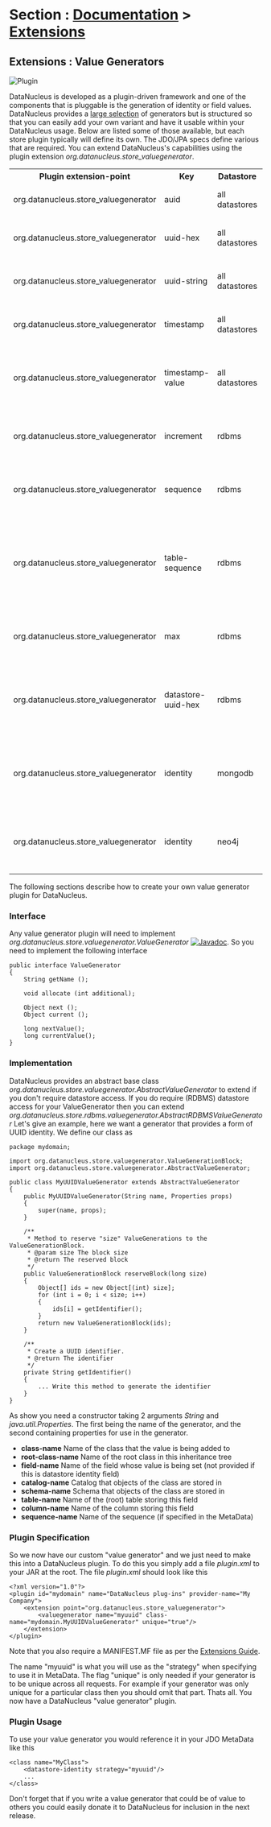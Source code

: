 <head><title>Extensions : Value Generators</title></head>

# Section : [Documentation](../index.html) > [Extensions](index.html)

## Extensions : Value Generators
![Plugin](../../images/nucleus_plugin.gif)

DataNucleus is developed as a plugin-driven framework and one of the components that is pluggable is 
the generation of identity or field values. DataNucleus provides a [large selection](http://www.datanucleus.org/products/accessplatform/jdo/value_generation.html) 
of generators but is structured so that you can easily add your own variant and have it usable within your DataNucleus usage. Below are listed
some of those available, but each store plugin typically will define its own. The JDO/JPA specs define various that are required.
You can extend DataNucleus's capabilities using the plugin extension *org.datanucleus.store_valuegenerator*.

<table>
    <tr>
        <th>Plugin extension-point</th>
        <th>Key</th>
        <th>Datastore</th>
        <th>Description</th>
        <th width="80">Location</th>
    </tr>
    <tr>
        <td>org.datanucleus.store_valuegenerator</td>
        <td>auid</td>
        <td>all datastores</td>
        <td>Value Generator using AUIDs</td>
        <td>datanucleus-core</td>
    </tr>
    <tr>
        <td>org.datanucleus.store_valuegenerator</td>
        <td>uuid-hex</td>
        <td>all datastores</td>
        <td>Value Generator using uuid-hex</td>
        <td>datanucleus-core</td>
    </tr>
    <tr>
        <td>org.datanucleus.store_valuegenerator</td>
        <td>uuid-string</td>
        <td>all datastores</td>
        <td>Value Generator using uuid-string</td>
        <td>datanucleus-core</td>
    </tr>
    <tr>
        <td>org.datanucleus.store_valuegenerator</td>
        <td>timestamp</td>
        <td>all datastores</td>
        <td>Value Generator using Timestamp</td>
        <td>datanucleus-core</td>
    </tr>
    <tr>
        <td>org.datanucleus.store_valuegenerator</td>
        <td>timestamp-value</td>
        <td>all datastores</td>
        <td>Value Generator using Timestamp millisecs value</td>
        <td>datanucleus-core</td>
    </tr>
    <tr>
        <td>org.datanucleus.store_valuegenerator</td>
        <td>increment</td>
        <td>rdbms</td>
        <td>Value Generator using increment strategy</td>
        <td>datanucleus-rdbms</td>
    </tr>
    <tr>
        <td>org.datanucleus.store_valuegenerator</td>
        <td>sequence</td>
        <td>rdbms</td>
        <td>Value Generator using datastore sequences</td>
        <td>datanucleus-rdbms</td>
    </tr>
    <tr>
        <td>org.datanucleus.store_valuegenerator</td>
        <td>table-sequence</td>
        <td>rdbms</td>
        <td>Value Generator using a database table to generate sequences (same as increment)</td>
        <td>datanucleus-rdbms</td>
    </tr>
    <tr>
        <td>org.datanucleus.store_valuegenerator</td>
        <td>max</td>
        <td>rdbms</td>
        <td>Value Generator using max(COL)+1 strategy</td>
        <td>datanucleus-rdbms</td>
    </tr>
    <tr>
        <td>org.datanucleus.store_valuegenerator</td>
        <td>datastore-uuid-hex</td>
        <td>rdbms</td>
        <td>Value Generator using uuid-hex attributed by the datastore</td>
        <td>datanucleus-rdbms</td>
    </tr>
    <tr>
        <td>org.datanucleus.store_valuegenerator</td>
        <td>identity</td>
        <td>mongodb</td>
        <td>Value Generator for MongoDB using identity strategy</td>
        <td>datanucleus-mongodb</td>
    </tr>
    <tr>
        <td>org.datanucleus.store_valuegenerator</td>
        <td>identity</td>
        <td>neo4j</td>
        <td>Value Generator for Neo4j using identity strategy</td>
        <td>datanucleus-neo4j</td>
    </tr>
</table>

The following sections describe how to create your own value generator plugin for DataNucleus.

### Interface

Any value generator plugin will need to implement _org.datanucleus.store.valuegenerator.ValueGenerator_
[![Javadoc](../../images/javadoc.gif)](http://www.datanucleus.org/javadocs/core/latest/org/datanucleus/store/valuegenerator/ValueGenerator.html).
So you need to implement the following interface


	public interface ValueGenerator
	{
    	String getName ();
	
    	void allocate (int additional);
	
    	Object next ();
    	Object current ();
	
    	long nextValue();
    	long currentValue();
	}


### Implementation

DataNucleus provides an abstract base class _org.datanucleus.store.valuegenerator.AbstractValueGenerator_ to extend if you don't require 
datastore access. If you do require (RDBMS) datastore access for your ValueGenerator then you can extend _org.datanucleus.store.rdbms.valuegenerator.AbstractRDBMSValueGenerator_
Let's give an example, here we want a generator that provides a form of UUID identity. We define our class as

    package mydomain;
    
    import org.datanucleus.store.valuegenerator.ValueGenerationBlock;
    import org.datanucleus.store.valuegenerator.AbstractValueGenerator;
    
    public class MyUUIDValueGenerator extends AbstractValueGenerator
    {
        public MyUUIDValueGenerator(String name, Properties props)
        {
            super(name, props);
        }
    
        /**
         * Method to reserve "size" ValueGenerations to the ValueGenerationBlock.
         * @param size The block size
         * @return The reserved block
         */
        public ValueGenerationBlock reserveBlock(long size)
        {
            Object[] ids = new Object[(int) size];
            for (int i = 0; i < size; i++)
            {
                ids[i] = getIdentifier();
            }
            return new ValueGenerationBlock(ids);
        }
    
        /**
         * Create a UUID identifier.
         * @return The identifier
         */
        private String getIdentifier()
        {
            ... Write this method to generate the identifier
        }
    }

As show you need a constructor taking 2 arguments _String_ and _java.util.Properties_. The first being the name of the generator, and the 
second containing properties for use in the generator.

* __class-name__ Name of the class that the value is being added to
* __root-class-name__ Name of the root class in this inheritance tree
* __field-name__ Name of the field whose value is being set (not provided if this is datastore identity field)
* __catalog-name__ Catalog that objects of the class are stored in
* __schema-name__ Schema that objects of the class are stored in
* __table-name__ Name of the (root) table storing this field
* __column-name__ Name of the column storing this field
* __sequence-name__ Name of the sequence (if specified in the MetaData)


### Plugin Specification

So we now have our custom "value generator" and we just need to make this into a DataNucleus plugin. To do this
you simply add a file _plugin.xml_ to your JAR at the root. The file _plugin.xml_ should look like this

	<?xml version="1.0"?>
	<plugin id="mydomain" name="DataNucleus plug-ins" provider-name="My Company">
    	<extension point="org.datanucleus.store_valuegenerator">
        	<valuegenerator name="myuuid" class-name="mydomain.MyUUIDValueGenerator" unique="true"/>
    	</extension>
	</plugin>

Note that you also require a MANIFEST.MF file as per the [Extensions Guide](index.html).

The name "myuuid" is what you will use as the "strategy" when specifying to use it in MetaData.
The flag "unique" is only needed if your generator is to be unique across all requests. For example if your
generator was only unique for a particular class then you should omit that part. Thats all. You now have a 
DataNucleus "value generator" plugin.


### Plugin Usage

To use your value generator you would reference it in your JDO MetaData like this

	<class name="MyClass">
    	<datastore-identity strategy="myuuid"/>
    	...
	</class>

Don't forget that if you write a value generator that could be of value to others you could easily donate it to DataNucleus for inclusion in the next release.
